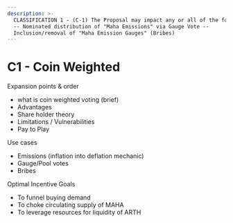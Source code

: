 ```yaml
---
description: >-
  CLASSIFICATION 1 - (C-1) The Proposal may impact any or all of the following; 
  -- Nominated distribution of "Maha Emissions" via Gauge Vote --
  Inclusion/removal of "Maha Emission Gauges" (Bribes)
---
```


# C1 - Coin Weighted

Expansion points & order

* what is coin weighted voting (brief)
* Advantages
* Share holder theory&#x20;
* Limitations / Vulnerabilities&#x20;
* Pay to Play

Use cases

* Emissions (inflation into deflation mechanic)&#x20;
* Gauge/Pool votes
* Bribes

Optimal Incentive Goals

* To funnel buying demand
* To choke circulating supply of MAHA
* To leverage resources for liquidity of ARTH
